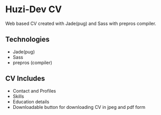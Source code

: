 # Huzi-Dev CV
Web based CV created with Jade(pug) and Sass with prepros compiler.

## Technologies

- Jade(pug)
- Sass
- prepros (compiler)

## CV Includes

- Contact and Profiles
- Skills
- Education details
- Downloadable button for downloading CV in jpeg and pdf form